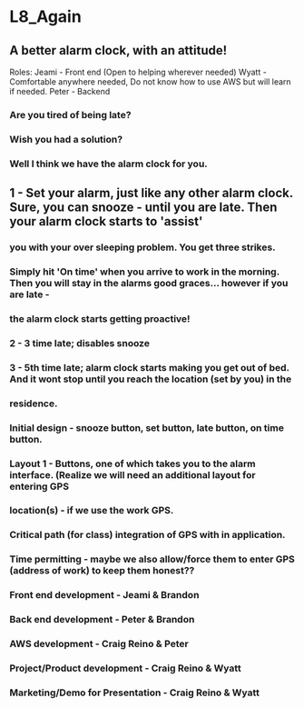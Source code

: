 # L8_Again
## A better alarm clock, with an attitude!

Roles:
  Jeami - Front end (Open to helping wherever needed)
  Wyatt - Comfortable anywhere needed, Do not know how to use AWS but will learn if needed.
  Peter - Backend

### Are you tired of being late?
### Wish you had a solution?
### Well I think we have the alarm clock for you.
## 
## 1 - Set your alarm, just like any other alarm clock. Sure, you can snooze - until you are late. Then your alarm clock starts to 'assist'
### you with your over sleeping problem. You get three strikes.
### Simply hit 'On time' when you arrive to work in the morning. Then you will stay in the alarms good graces... however if you are late - 
### the alarm clock starts getting proactive!
### 2 - 3 time late; disables snooze
### 3 - 5th time late; alarm clock starts making you get out of bed. And it wont stop until you reach the location (set by you) in the 
### residence. 
### Initial design - snooze button, set button, late button, on time button.
### Layout 1 - Buttons, one of which takes you to the alarm interface. (Realize we will need an additional layout for entering GPS 
### location(s) - if we use the work GPS.
### Critical path (for class) integration of GPS with in application. 
### Time permitting - maybe we also allow/force them to enter GPS (address of work) to keep them honest?? 
### Front end development - Jeami & Brandon
### Back end development - Peter & Brandon
### AWS development - Craig Reino & Peter
### Project/Product development - Craig Reino & Wyatt
### Marketing/Demo for Presentation - Craig Reino & Wyatt

